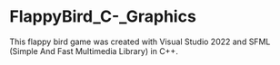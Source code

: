 # FlappyBird_C-_Graphics
This flappy bird game was created with Visual Studio 2022 and SFML (Simple And Fast Multimedia Library) in C++.
